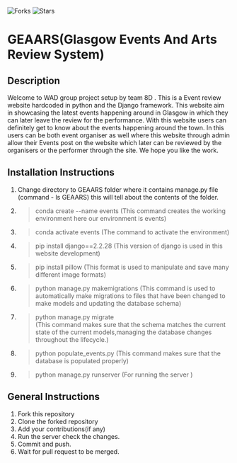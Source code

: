 ![Forks](https://img.shields.io/badge/forks-0-blue)
![Stars](https://img.shields.io/badge/clone-6-yellow)

# GEAARS(Glasgow Events And Arts Review System)

## Description
Welcome to WAD group project setup by team 8D . This is a Event review website hardcoded in python and the Django framework. This website aim in showcasing the latest events happening around in Glasgow in which they can later leave the review for the performance. With this website users can definitely get to know about the events happening around the town. In this users can be both event organiser as well where this website through admin allow their Events post on the website which later can be reviewed by the organisers or the performer through the site. We hope you like the work.


## Installation Instructions
1. Change directory to GEAARS folder where it contains manage.py file (command - ls GEAARS) this will tell about the contents of the folder.
2. >conda create --name events
(This command creates the working environment here our environment is events)
3. >conda activate events
(The command to activate the environment)
4. >pip install django==2.2.28
(This version of django is used in this website development)
5. >pip install pillow
(This format is used to manipulate and save many different image formats)
6. >python manage.py makemigrations
(This command is used to automatically make migrations to files that have been changed to make models and updating the database schema)
7. >python manage.py migrate  
  (This command makes sure that the schema matches the current state of the current models,managing the database changes throughout the lifecycle.)
8. >python populate_events.py
(This command makes sure that the database is populated properly)  
9. >python manage.py runserver
(For running the server )

## General Instructions
1. Fork this repository
2. Clone the forked repository
3. Add your contributions(if any)
4. Run the server check the changes.
5. Commit and push.
6. Wait for pull request to be merged.
